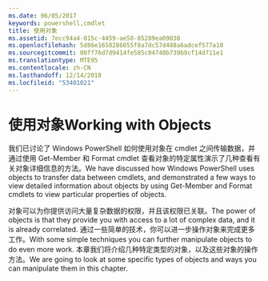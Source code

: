 ```yaml
---
ms.date: 06/05/2017
keywords: powershell,cmdlet
title: 使用对象
ms.assetid: 7ecc94a4-015c-4459-ae58-85289ea09030
ms.openlocfilehash: 5d86e1658286055f8a7dc57d488a6adcef577a10
ms.sourcegitcommit: 00ff76d7d9414fe585c04740b739b9cf14d711e1
ms.translationtype: MTE95
ms.contentlocale: zh-CN
ms.lasthandoff: 12/14/2018
ms.locfileid: "53401021"
---
```

# <a name="working-with-objects"></a><span data-ttu-id="899c0-103">使用对象</span><span class="sxs-lookup"><span data-stu-id="899c0-103">Working with Objects</span></span>

<span data-ttu-id="899c0-104">我们已讨论了 Windows PowerShell 如何使用对象在 cmdlet 之间传输数据，并通过使用 Get-Member 和 Format cmdlet 查看对象的特定属性演示了几种查看有关对象详细信息的方法。</span><span class="sxs-lookup"><span data-stu-id="899c0-104">We have discussed how Windows PowerShell uses objects to transfer data between cmdlets, and demonstrated a few ways to view detailed information about objects by using Get-Member and Format cmdlets to view particular properties of objects.</span></span>

<span data-ttu-id="899c0-105">对象可以为你提供访问大量复杂数据的权限，并且该权限已关联。</span><span class="sxs-lookup"><span data-stu-id="899c0-105">The power of objects is that they provide you with access to a lot of complex data, and it is already correlated.</span></span> <span data-ttu-id="899c0-106">通过一些简单的技术，你可以进一步操作对象来完成更多工作。</span><span class="sxs-lookup"><span data-stu-id="899c0-106">With some simple techniques you can further manipulate objects to do even more work.</span></span> <span data-ttu-id="899c0-107">本章我们将介绍几种特定类型的对象，以及这些对象的操作方法。</span><span class="sxs-lookup"><span data-stu-id="899c0-107">We are going to look at some specific types of objects and ways you can manipulate them in this chapter.</span></span>
